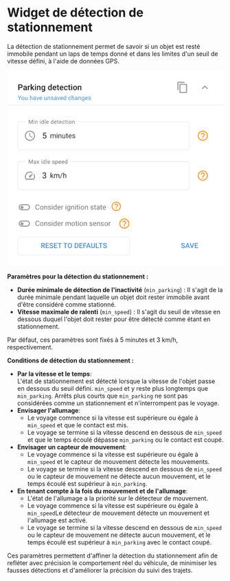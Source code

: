# Widget de détection de stationnement

La détection de stationnement permet de savoir si un objet est resté immobile pendant un laps de temps donné et dans les limites d'un seuil de vitesse défini, à l'aide de données GPS.

![](../../../guide-de-litilizateur/appareils-et-parametres/localisation-et-mouvement/attachments/image-20240815-183001.png)

**Paramètres pour la détection du stationnement :**

* **Durée minimale de détection de l'inactivité** (`min_parking`) : Il s'agit de la durée minimale pendant laquelle un objet doit rester immobile avant d'être considéré comme stationné.
* **Vitesse maximale de ralenti** (`min_speed`) : Il s'agit du seuil de vitesse en dessous duquel l'objet doit rester pour être détecté comme étant en stationnement.

Par défaut, ces paramètres sont fixés à 5 minutes et 3 km/h, respectivement.

**Conditions de détection du stationnement :**

* **Par la vitesse et le temps**:\
  L'état de stationnement est détecté lorsque la vitesse de l'objet passe en dessous du seuil défini. `min_speed` et y reste plus longtemps que `min_parking`. Arrêts plus courts que `min_parking` ne sont pas considérées comme un stationnement et n'interrompent pas le voyage.
* **Envisager l'allumage**:
  * Le voyage commence si la vitesse est supérieure ou égale à `min_speed` et que le contact est mis.
  * Le voyage se termine si la vitesse descend en dessous de `min_speed` et que le temps écoulé dépasse `min_parking` ou le contact est coupé.
* **Envisager un capteur de mouvement**:
  * Le voyage commence si la vitesse est supérieure ou égale à `min_speed` et le capteur de mouvement détecte les mouvements.
  * Le voyage se termine si la vitesse descend en dessous de `min_speed` ou le capteur de mouvement ne détecte aucun mouvement, et le temps écoulé est supérieur à `min_parking`.
* **En tenant compte à la fois du mouvement et de l'allumage**:
  * L'état de l'allumage a la priorité sur le détecteur de mouvement.
  * Le voyage commence si la vitesse est supérieure ou égale à `min_speed`Le détecteur de mouvement détecte un mouvement et l'allumage est activé.
  * Le voyage se termine si la vitesse descend en dessous de `min_speed` ou le capteur de mouvement ne détecte aucun mouvement, et le temps écoulé est supérieur à `min_parking` avec le contact coupé.

Ces paramètres permettent d'affiner la détection du stationnement afin de refléter avec précision le comportement réel du véhicule, de minimiser les fausses détections et d'améliorer la précision du suivi des trajets.
